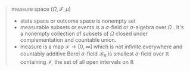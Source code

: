 >measure space $(\Omega, \mathcal{F}, \mu)$ 
>- state space or outcome space is nonempty set
>- measurable subsets or events is a $\sigma$-field or $\sigma$-algebra over $\Omega$ . It's a nonempty collection of subsets of $\Omega$ closed under complementation and countable union.
>- measure is a map $\mathcal{F}\rightarrow \left[ 0, \infty \right]$ which is not infinite everywhere and countably additive
>Borel $\sigma$-field $\mathcal{B}_{\mathbb{R}}$ is smallest $\sigma$-field over $\mathbb{R}$ containing $\mathcal{I}$, the set of all open intervals on $\mathbb{R}$ 
>

